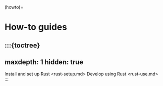 (howto)=

# How-to guides

:::{toctree}
---
maxdepth: 1
hidden: true
---
Install and set up Rust <rust-setup.md>
Develop using Rust <rust-use.md>
:::
